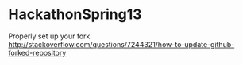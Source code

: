 HackathonSpring13
=================
Properly set up your fork
http://stackoverflow.com/questions/7244321/how-to-update-github-forked-repository